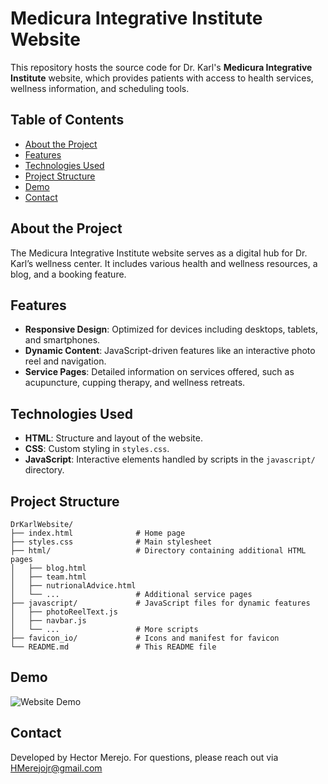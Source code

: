 # Medicura Integrative Institute Website

This repository hosts the source code for Dr. Karl's **Medicura Integrative Institute** website, which provides patients with access to health services, wellness information, and scheduling tools.

## Table of Contents
- [About the Project](#about-the-project)
- [Features](#features)
- [Technologies Used](#technologies-used)
- [Project Structure](#project-structure)
- [Demo](#demo)
- [Contact](#contact)

## About the Project

The Medicura Integrative Institute website serves as a digital hub for Dr. Karl’s wellness center. It includes various health and wellness resources, a blog, and a booking feature.

## Features

- **Responsive Design**: Optimized for devices including desktops, tablets, and smartphones.
- **Dynamic Content**: JavaScript-driven features like an interactive photo reel and navigation.
- **Service Pages**: Detailed information on services offered, such as acupuncture, cupping therapy, and wellness retreats.

## Technologies Used

- **HTML**: Structure and layout of the website.
- **CSS**: Custom styling in `styles.css`.
- **JavaScript**: Interactive elements handled by scripts in the `javascript/` directory.

## Project Structure

```plaintext
DrKarlWebsite/
├── index.html              # Home page
├── styles.css              # Main stylesheet
├── html/                   # Directory containing additional HTML pages
│   ├── blog.html
│   ├── team.html
│   ├── nutrionalAdvice.html
│   └── ...                 # Additional service pages
├── javascript/             # JavaScript files for dynamic features
│   ├── photoReelText.js
│   ├── navbar.js
│   └── ...                 # More scripts
├── favicon_io/             # Icons and manifest for favicon
└── README.md               # This README file
```

## Demo

![Website Demo](https://imgur.com/a/Ovdy2EY)

## Contact

Developed by Hector Merejo. For questions, please reach out via HMerejojr@gmail.com


